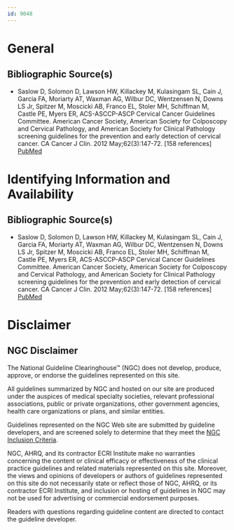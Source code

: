 ```yaml
---
id: 9048
---
```


# General

## Bibliographic Source(s)

- Saslow D, Solomon D, Lawson HW, Killackey M, Kulasingam SL, Cain J, Garcia FA, Moriarty AT, Waxman AG, Wilbur DC, Wentzensen N, Downs LS Jr, Spitzer M, Moscicki AB, Franco EL, Stoler MH, Schiffman M, Castle PE, Myers ER, ACS-ASCCP-ASCP Cervical Cancer Guidelines Committee. American Cancer Society, American Society for Colposcopy and Cervical Pathology, and American Society for Clinical Pathology screening guidelines for the prevention and early detection of cervical cancer. CA Cancer J Clin. 2012 May;62(3):147-72. [158 references] [ PubMed ](http://www.ncbi.nlm.nih.gov/entrez/query.fcgi?cmd=Retrieve&db=pubmed&dopt=Abstract&list_uids=22422631)

# Identifying Information and Availability

## Bibliographic Source(s)

- Saslow D, Solomon D, Lawson HW, Killackey M, Kulasingam SL, Cain J, Garcia FA, Moriarty AT, Waxman AG, Wilbur DC, Wentzensen N, Downs LS Jr, Spitzer M, Moscicki AB, Franco EL, Stoler MH, Schiffman M, Castle PE, Myers ER, ACS-ASCCP-ASCP Cervical Cancer Guidelines Committee. American Cancer Society, American Society for Colposcopy and Cervical Pathology, and American Society for Clinical Pathology screening guidelines for the prevention and early detection of cervical cancer. CA Cancer J Clin. 2012 May;62(3):147-72. [158 references] [ PubMed ](http://www.ncbi.nlm.nih.gov/entrez/query.fcgi?cmd=Retrieve&db=pubmed&dopt=Abstract&list_uids=22422631)

# Disclaimer

## NGC Disclaimer

The National Guideline Clearinghouse™ (NGC) does not develop, produce, approve, or endorse the guidelines represented on this site.

All guidelines summarized by NGC and hosted on our site are produced under the auspices of medical specialty societies, relevant professional associations, public or private organizations, other government agencies, health care organizations or plans, and similar entities.

Guidelines represented on the NGC Web site are submitted by guideline developers, and are screened solely to determine that they meet the [NGC Inclusion Criteria](/help-and-about/summaries/inclusion-criteria).

NGC, AHRQ, and its contractor ECRI Institute make no warranties concerning the content or clinical efficacy or effectiveness of the clinical practice guidelines and related materials represented on this site. Moreover, the views and opinions of developers or authors of guidelines represented on this site do not necessarily state or reflect those of NGC, AHRQ, or its contractor ECRI Institute, and inclusion or hosting of guidelines in NGC may not be used for advertising or commercial endorsement purposes.

Readers with questions regarding guideline content are directed to contact the guideline developer.

